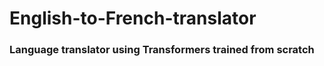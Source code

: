 # English-to-French-translator
<h3>Language translator using Transformers trained from scratch</h3>
